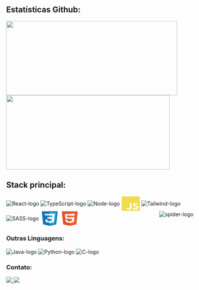 ## Estatísticas Github:
<a href="https://github.com/anuraghazra/github-readme-stats">
  <img
    width="460"
    height="200" 
    align="center" 
    src="https://github-readme-stats.vercel.app/api?username=NathanlsDev&theme=aura&show_icons=true"/>
</a>

<a href="https://github.com/anuraghazra/convoychat">
  <img 
    width="440"
    height="200"
    align="center" 
    src="https://github-readme-stats.vercel.app/api/top-langs?username=NathanlsDev&theme=aura&show_icons=true&layout=compact&langs_count=8&card_width=320"/>
</a>

## Stack principal:
<div style="display: inline_block">
  <img 
    title="React" 
    align="center" 
    alt="React-logo" 
    height="40" 
    width="50" 
    src="https://cdn.jsdelivr.net/gh/devicons/devicon/icons/react/react-original.svg"/>
  <img 
    title="TypeScript" 
    align="center" 
    alt="TypeScript-logo" 
    height="40" 
    width="50" 
    src="https://cdn.jsdelivr.net/gh/devicons/devicon/icons/typescript/typescript-plain.svg"/>
  <img 
    title="NodeJS" 
    align="center" 
    alt="Node-logo" 
    height="40" 
    width="50" 
    src="https://cdn.jsdelivr.net/gh/devicons/devicon/icons/nodejs/nodejs-original.svg"/>
  <img 
    title="JavaScript" 
    align="center" 
    alt="Js-logo" 
    height="40" 
    width="50" 
    src="https://raw.githubusercontent.com/devicons/devicon/master/icons/javascript/javascript-plain.svg"/>
  <img 
    title="Tailwind" 
    align="center" 
    alt="Tailwind-logo" 
    height="40" 
    width="50" 
    src="https://cdn.jsdelivr.net/gh/devicons/devicon/icons/tailwindcss/tailwindcss-plain.svg"/>
  <img 
    title="SASS" 
    align="center" 
    alt="SASS-logo" 
    height="40" 
    width="50" 
    src="https://cdn.jsdelivr.net/gh/devicons/devicon/icons/sass/sass-original.svg"/>
  <img 
    title="CSS" 
    align="center" 
    alt="CSS-logo" 
    height="40" 
    width="50" 
    src="https://raw.githubusercontent.com/devicons/devicon/master/icons/css3/css3-original.svg"/>
  <img 
    title="HTML" 
    align="center" 
    alt="HTML-logo" 
    height="40" 
    width="50" 
    src="https://raw.githubusercontent.com/devicons/devicon/master/icons/html5/html5-original.svg"/>
<img 
    align="right" 
    alt="spider-logo" 
    height="100" 
    src="https://i.ibb.co/YNfXm3t/imw-5000-imh-5000-ima-fit-impolicy-Letterbox-imcolor-000000-letterbox-false.gif"/>
</div>

### Outras Linguagens:
<div style="display: inline_block">
  <img 
    title="Java" 
    align="center" 
    alt="Java-logo" 
    height="30" 
    width="60" 
    src="https://cdn.jsdelivr.net/gh/devicons/devicon/icons/java/java-original.svg"/>
  <img 
    title="Python" 
    align="center" 
    alt="Python-logo" 
    height="30" 
    width="60" 
    src="https://cdn.jsdelivr.net/gh/devicons/devicon/icons/python/python-original.svg"/>
  <img 
    title="C" 
    align="center" 
    alt="C-logo" 
    height="30" 
    width="60" 
    src="https://cdn.jsdelivr.net/gh/devicons/devicon/icons/c/c-original.svg"/>
</div>

### Contato:
<div>
  <a href="mailto:nathanls.dev@gmail.com" title="Gmail">
    <img 
      src="https://img.shields.io/badge/Gmail-D14836?style=for-the-badge&logo=gmail&logoColor=white" 
      target="_blank"/>
  </a>

  <a href="https://www.linkedin.com/in/NathanlsDev/" target="_blank" rel="external" title="Linkedin">
    <img 
      src="https://img.shields.io/badge/-LinkedIn-%230077B5?style=for-the-badge&logo=linkedin&logoColor=white" 
      target="_blank"/>
  </a>
</div>
